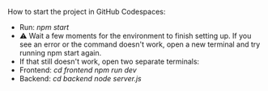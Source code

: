 How to start the project in GitHub Codespaces:
- Run:
*npm start*
- ⚠️ Wait a few moments for the environment to finish setting up. If you see an error or the command doesn't work, open a new terminal and try running npm start again.
- If that still doesn't work, open two separate terminals:
- Frontend:
*cd frontend*
*npm run dev*
- Backend:
*cd backend*
*node server.js*

